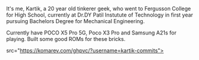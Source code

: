 It's me, Kartik, a 20 year old tinkerer geek, who went to Fergusson College for High School, currently at Dr.DY Patil Instutute of Technology in first year pursuing Bachelors Degree for Mechanical Engineering.



Currently have POCO X5 Pro 5G, Poco X3 Pro and Samsung A21s for playing. Built some good ROMs for these bricks.

src="https://komarev.com/ghpvc/?username=kartik-commits"></h2>

